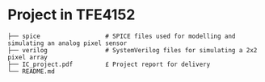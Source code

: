 # Project in TFE4152 

    ├── spice                  # SPICE files used for modelling and simulating an analog pixel sensor
    ├── verilog                # SystemVerilog files for simulating a 2x2 pixel array
    ├── IC_project.pdf         £ Project report for delivery
    └── README.md
<!---Files for delivery in term project in TFE4152 Design of integrated circuits

The report for the project is in IC_project.pdf --->
